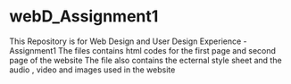 # webD_Assignment1
This Repository is for Web Design and User Design Experience - Assignment1 
The files contains html codes for the first page and second page of the website 
The file also contains the ecternal style sheet and the audio , video and images used in the website
